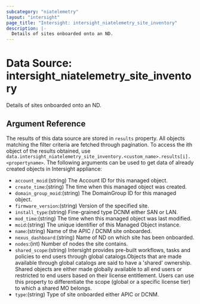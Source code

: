 ```yaml
---
subcategory: "niatelemetry"
layout: "intersight"
page_title: "Intersight: intersight_niatelemetry_site_inventory"
description: |-
  Details of sites onboarded onto an ND.
---
```


# Data Source: intersight_niatelemetry_site_inventory
Details of sites onboarded onto an ND.
## Argument Reference
The results of this data source are stored in `results` property.
All objects matching the filter criteria are fetched through pagination.
To access the ith object of the results obtained, use `data.intersight_niatelemetry_site_inventory.<custom_name>.results[i].<propertyname>`.
The following arguments can be used to get data of already created objects in Intersight appliance:
* `account_moid`:(string) The Account ID for this managed object. 
* `create_time`:(string) The time when this managed object was created. 
* `domain_group_moid`:(string) The DomainGroup ID for this managed object. 
* `firmware_version`:(string) Version of the specified site. 
* `install_type`:(string) Fine-grained type DCNM either SAN or LAN. 
* `mod_time`:(string) The time when this managed object was last modified. 
* `moid`:(string) The unique identifier of this Managed Object instance. 
* `name`:(string) Name of the APIC / DCNM site onboarded. 
* `nexus_dashboard`:(string) Name of ND on which site has been onboarded. 
* `nodes`:(int) Number of nodes the site contains. 
* `shared_scope`:(string) Intersight provides pre-built workflows, tasks and policies to end users through global catalogs.Objects that are made available through global catalogs are said to have a 'shared' ownership. Shared objects are either made globally available to all end users or restricted to end users based on their license entitlement. Users can use this property to differentiate the scope (global or a specific license tier) to which a shared MO belongs. 
* `type`:(string) Type of site onboarded either APIC or DCNM. 
 